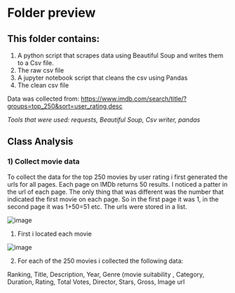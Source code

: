 # Folder preview

## This folder contains:
1) A python script that scrapes data using Beautiful Soup and writes them to a Csv file.    
3) The raw csv file 
4) A jupyter notebook script that cleans the csv using Pandas
5) The clean csv file

Data was collected from: https://www.imdb.com/search/title/?groups=top_250&sort=user_rating,desc

*Tools that were used: requests, Beautiful Soup, Csv writer, pandas*

## Class Analysis

### 1) Collect movie data

To collect the data for the top 250 movies by user rating i first generated the urls for all pages. Each page on IMDb returns 50 results. I noticed a patter in the url of each page. The only thing that was different was the number that indicated the first movie on each page. So in the first page it was 1, in the second page it was 1+50=51 etc. The urls were stored in a list.

![image](https://user-images.githubusercontent.com/72921465/119202280-1df09200-ba99-11eb-8f2d-e7c8121114fa.png)

1) First i located each movie 

![image](https://user-images.githubusercontent.com/72921465/119202866-62c8f880-ba9a-11eb-943b-c583a81ce2ae.png)

2) For each of the 250 movies i collected the following data:

Ranking, Title, Description, Year, Genre (movie suitability , Category, Duration, Rating, Total Votes, Director, Stars, Gross, Image url

